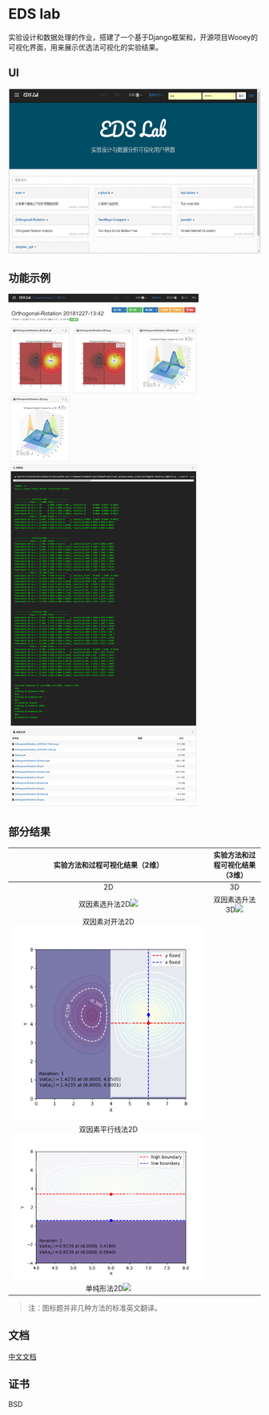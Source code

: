 # EDS lab

实验设计和数据处理的作业，搭建了一个基于Django框架和，开源项目Wooey的可视化界面，用来展示优选法可视化的实验结果。



## UI



<div width="50%">
<center ><img src="assets/ui.png" ></img></center>
</div>


## 功能示例

![](assets/result.png)





## 部分结果 

|               实验方法和过程可视化结果（2维）                |               实验方法和过程可视化结果（3维）                |
| :----------------------------------------------------------: | :----------------------------------------------------------: |
|                              2D                              |                              3D                              |
| 双因素选升法2D<img src="assets/Orthogonal-Rotation-2D-fps5.gif" width="100%"></img> | 双因素选升法3D<img src="assets/Orthogonal-Rotation-3D-fps5.gif" width="100%"></img> |
| <center>双因素对开法2D<img src="assets/TwoWays-001.gif" width="100%"></img></center> |                                                              |
| 双因素平行线法2D<img src="assets/parallel-001.gif" width="100%"></img> |                                                              |
| 单纯形法2D<img src="assets/simpleopt-001.gif" width="100%"></img> |                                                              |

> 注：图标题并非几种方法的标准英文翻译。



## 文档

[中文文档](http://eds-lab.readthedocs.io/)



## 证书

BSD